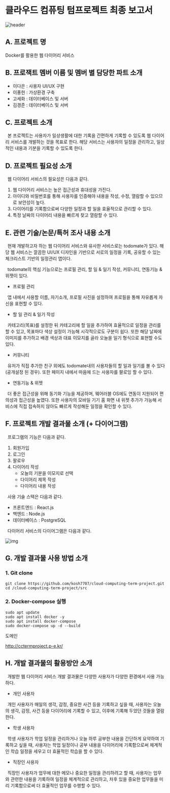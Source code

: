 # 클라우드 컴퓨팅 텀프로젝트 최종 보고서
![header](https://capsule-render.vercel.app/api?type=waving&color=DEDEDE&height=250&section=header&text=🗓️Web%20Diary%20Service&fontSize=70&fontAlignY=38&descAlignY=60&descAlign=62)

## A. 프로젝트 명
Docker를 활용한 웹 다이어리 서비스

## B. 프로잭트 멤버 이름 및 멤버 별 담당한 파트 소개
* 이다은 : 사용자 UI/UX 구현
* 이풍헌 : 가상환경 구축
* 고세화 : 데이터베이스 및 서버
* 김경준 : 데이터베이스 및 서버

## C. 프로젝트 소개
&ensp;본 프로젝트는 사용자가 일상생활에 대한 기록을 간편하게 기록할 수 있도록 웹 다이어리 서비스를 개발하는 것을 목표로 한다. 해당 서비스는 사용자의 일정을 관리하고, 일상적인 내용과 기분을 기록할 수 있도록 한다.



## D. 프로젝트 필요성 소개
&ensp;웹  다이어리 서비스의 필요성은 다음과 같다.
1. 웹 다이어리 서비스는 높은 접근성과 휴대성을 가진다.
2. 아이디와 비밀번호를 통해 사용자를 인증해야 내용을 작성, 수정, 열람할 수 있으므로 보안성이 높다.
3. 다이어리를 기록함으로써 다양한 일정과 할 일을 효율적으로 관리할 수 있다.
4. 특정 날짜의 다이어리 내용을 빠르게 찾고 열람할 수 있다.

## E. 관련 기술/논문/특허 조사 내용 소개
&ensp;현재 개발하고자 하는 웹 다이어리 서비스와 유사한 서비스로는 todomate가 있다. 해당 웹 서비스는 깔끔한 UI/UX 디자인을 기반으로 서로의 일정을 기록, 공유할 수 있는 체크리스트 기반의 일정관리 앱이다.

&ensp;todomate의 핵심 기능으로는 프로필 관리, 할 일 & 일기 작성, 커뮤니티, 연동기능 & 위젯이 있다.

- 프로필 관리

&ensp;앱 내에서 사용할 이름, 자기소개, 프로필 사진을 설정하여 프로필을 통해 자유롭게 자신을 표현할 수 있다.

- 할 일 관리 & 일기 작성

&ensp;카테고리(목표)를 설정한 뒤 카테고리에 할 일을 추가하여 효율적으로 일정을 관리를 할 수 있고, 목표마다 색상 설정이 가능해 시각적으로도 구분이 쉽다. 또한 해당 날짜에 이미지를 추가하고 배경 색상과 대표 이모지를 골라 오늘을 일기 형식으로 표현할 수도 있다.

- 커뮤니티

&ensp;유저가 직접 추가한 친구 외에도 todomate내의 사용자들의 할 일과 일기를 볼 수 있다(공개설정 된 경우). 또한 페이지 내에서 마음에 드는 사용자를 팔로잉 할 수 있다.

- 연동기능 & 위젯

&ensp;더 좋은 접근성을 위해 동기화 기능을 제공하며, 웨어러블 OS에도 연동이 지원되어 편의성과 접근성을 높였다. 또한 사용자의 모바일 기기 홈 화면 내 위젯 추가가 가능해 서비스에 직접 접속하지 않아도 빠르게 작성해둔 일정을 확인할 수 있다.

## F. 프로젝트 개발 결과물 소개 (+ 다이어그램)

&ensp;프로그램의 기능은 다음과 같다.
1. 회원가입
2. 로그인
3. 팔로우
4. 다이어리 작성
    * 오늘의 기분을 이모지로 선택
    * 다이어리 제목 작성
    * 다이어리 내용 작성

&ensp;사용 기술 스택은 다음과 같다.
- 프론트엔드 : React.js
- 백엔드 : Node.js
- 데이터베이스 : PostgreSQL


&ensp;다이어리 서비스의 다이어그램은 다음과 같다.

![img](https://i.ibb.co/HCjtD3L/image.jpg)


## G. 개발 결과물 사용 방법 소개

### 1. Git clone
```
git clone https://github.com/kosh7707/cloud-computing-term-project.git
cd /cloud-computing-term-project/src
```
### 2. Docker-compose 실행
```
sudo apt update
sudo apt install docker -y
sudo apt install docker-compose
sudo docker-compose up -d --build
```



도메인

http://cctermproject.p-e.kr/

## H. 개발 결과물의 활용방안 소개
&ensp;개발한 웹 다이어리 서비스 개발 결과물은 다양한 사용자가 다양한 환경에서 사용 가능하다.

- 개인 사용자

&ensp;개인 사용자가 매일의 생각, 감정, 중요한 사건 등을 기록하고 싶을 때, 사용자는 오늘의 생각, 감정, 사건 등을 다이어리에 기록할 수 있고, 이후에 기록해 두었던 것들을 열람한다.

- 학생 사용자

&ensp;학생 사용자가 학업 일정을 관리하거나 오늘 하루 공부한 내용을 간단하게 요약하여 기록하고 싶을 때, 사용자는 학업 일정이나 공부 내용을 다이어리에 기록함으로써 체계적인 학습 일정을 세우고 더 효율적인 학습을 할 수 있다.

- 직장인 사용자

&ensp;직장인 사용자가 업무에 대한 메모나 중요한 일정을 관리하려고 할 때, 사용자는 업무와 관련한 내용을 기록하여 일정을 체계적으로 관리하고, 차후 있을 중요한 업무들을 미리 기록함으로써 더 효율적인 업무를 수행할 수 있다.
